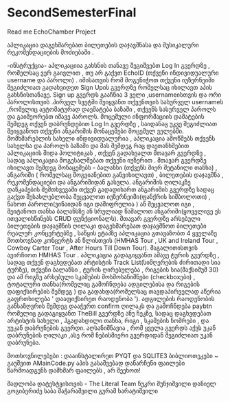 # SecondSemesterFinal
Read me 
EchoChamber Project

აპლიკაცია დაგეხმარებათ ბილეთების დაჯავშნასა და მუსიკალური რეკომენდაციების მოძიებაში .

-ინსტრუქცია-
აპლიკაციია გახსნის თანავე შეგიშვებთ Log In გვერდზე , რომელსაც ვერ გაივლით , თუ არ გაქვთ EchoID (თქვენი ინდივიდუალური username და პაროლი) . იმისათვის რომ მოგენიჭოთ თქვენი იუზერნეიმი შეგიძლიათ გადახვიდეთ Sign Upის გვერდზე რომელსაც იხილავთ აპის გახსნისთანავე. Sign up გვერდს გააჩნია 3 ველი ,usernameისთვის და ორი პაროლისთვის .პირველ სვეტში შეიყვანთ თქვენთვის სასურველ usernameს ,რომელიც ავტომატურად დაემატება ბაზაში , თქვენს სასურველ პაროლს და გაიმეორებთ იმავე პაროლს. მოცემული ინფორმაციის დამატების შემდეგ თქვენ დაბრუნდებით Log In გვერდზე , საიდანაც უკვე შეგიძლიათ შეიყვანოთ თქვენი ანგარიშის მონაცემები მოცემულ ველებში. მომხმარებლის სახელი ინდივიდუალურია , აპლიკაცია ამოწმებს თქვენს სახელსა და პაროლს ბაზაში და მას შემდეგ რაც დაეთანხმებით აპლიკაციის შიდა პოლიტიკას , თქვენ გადახვალთ მთავარ გვერდზე , სადაც აპლიკაცია მოგესალმებათ თქვენი იუზერით .
მთავარ გვერდზე იხილავთ შემდეგ მონაცემებს - ბალანსი (თქვენს მიერ შეტანილი თანხა) , ანგარიში ( რომელსაც მოგვიანებით განვიხილავთ) , ბილეთების დაჯავშნა , რეკომენდაციები და ანგარიშიდან გასვლა. 
ანგარიშის ღილაკზე დაწკაპების შემთხვევაში თქვენ გადადიხართ ანგარიშის გვერდზე სადაც გაქვთ შესახლებლობა შეცვალოთ იუზერნეიმი(ფანქრის სიმბოლოთი) , ნახოთ პაროლი(ვინაიდან იგი დაშიფრულია ) ან შეცვალოთ იგი , შეიტანოთ თანხა ბალანსზე ან სრულიად წაშალოთ ანგარიში(ყოველივე ეს ითვალისწინებს CRUD ფუნქციონალს).
მთავარ გვერდზე არსებული ბილეთების დაჯავშნის ღილაკი დაგეხმარებათ დაჯავშნოთ ბილეთები რეალურ კონცერტებზე , საწყის ეტაპზე აპლიკაცია გთავაზობთ 4 ყველაზე მოთხოვნად კონცერტს ან წლისთვის (HMHAS Tour , UK and Ireland Tour , Cowboy Carter Tour , After Hours Till Down Tour).  მაგალითისთვის ავირჩიოთ HMHAS Tour .
აპლიკაცია გადაგიყვანთ ამავე ტურის გვერდზე , სადაც თქვენ დაგხვდებათ არტისტის Track List(სიმღერების ძირითადი სია ტურზე), თქვენი ბალანსი , ტურის ღირებულება , რიგების სია(მაქსიმუმ 30) და ამ რიგზე არსებული სკამების მოსმოსანიშნები (checkboxები) , ტოტალური თანხა(რომელიც გამოჩნდება ადგილებისა და რიგების დაფიქსირების შემდეგ ) და გადახდა(რომელსაც თავდაპირველად აწერია გაფრთხილება ' დააფიქსირეთ რაოდენობა ').
ადგილების რაოდენობის განსაზღვრის შემდეგ დააჭერთ confirm ღილაკს  და გამოჩნდება paybtn რომელიც გადაგიყვანთ TheBill გვერდზე ანუ ჩეკზე, სადაც დაგხვდებათ არტისტის სახელი , ჰგადახდილი თანხა, რიგი , სკამების ნომრები , და უუკან დაბრუნების გვერდი.
აღსანიშნავია , რომ ყველა გვერდს აქვს უკან დაბრუნების ღილაკი ,ასე რომ ნებისმიერი გვერდიდან შეგიძლიათ უკან დაბრუნება.

მოთხოვნილებები :
დააინსტალირეთ PYQT და SQLITE3 ბიბლიოთეკები ~
გაუშვით AMainCode.py აპის გასაშვებად
დანარჩენი ფაილები წარმოადგენს დამხმარ ფაილებს , არ შეეხოთ!

მადლობა დატესტვისთვის - The Literal Team
ნუკრი მუნჯიშვილი 
დანიელ გოგიბერიძე
საბა მაჭარაშვილი
გურამ ხარატიშვილი


